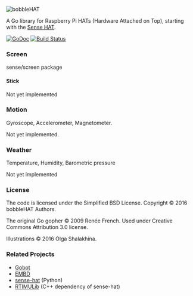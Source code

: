 ![bobbleHAT](https://raw.githubusercontent.com/gophergala2016/bobblehat/master/gopher/bobblehat.svg)

A Go library for Raspberry Pi HATs (Hardware Attached on Top), starting with the [Sense HAT](https://www.raspberrypi.org/products/sense-hat/).

[![GoDoc](https://godoc.org/github.com/gophergala2016/bobblehat?status.svg)](https://godoc.org/github.com/gophergala2016/bobblehat) [![Build Status](https://travis-ci.org/gophergala2016/bobblehat.svg?branch=master)](https://travis-ci.org/gophergala2016/bobblehat)

### Screen

sense/screen package

#### Stick

Not yet implemented

### Motion

Gyroscope, Accelerometer, Magnetometer.

Not yet implemented.

### Weather

Temperature, Humidity, Barometric pressure

Not yet implemented

### License

The code is licensed under the Simplified BSD License.
Copyright © 2016 bobbleHAT Authors.

The original Go gopher © 2009 Renée French. Used under Creative Commons Attribution 3.0 license.

Illustrations © 2016 Olga Shalakhina.

### Related Projects

* [Gobot](http://gobot.io/)
* [EMBD](http://embd.kidoman.io/)
* [sense-hat](https://github.com/RPi-Distro/python-sense-hat) (Python)
* [RTIMULib](https://github.com/RPi-Distro/RTIMULib) (C++ dependency of sense-hat)
